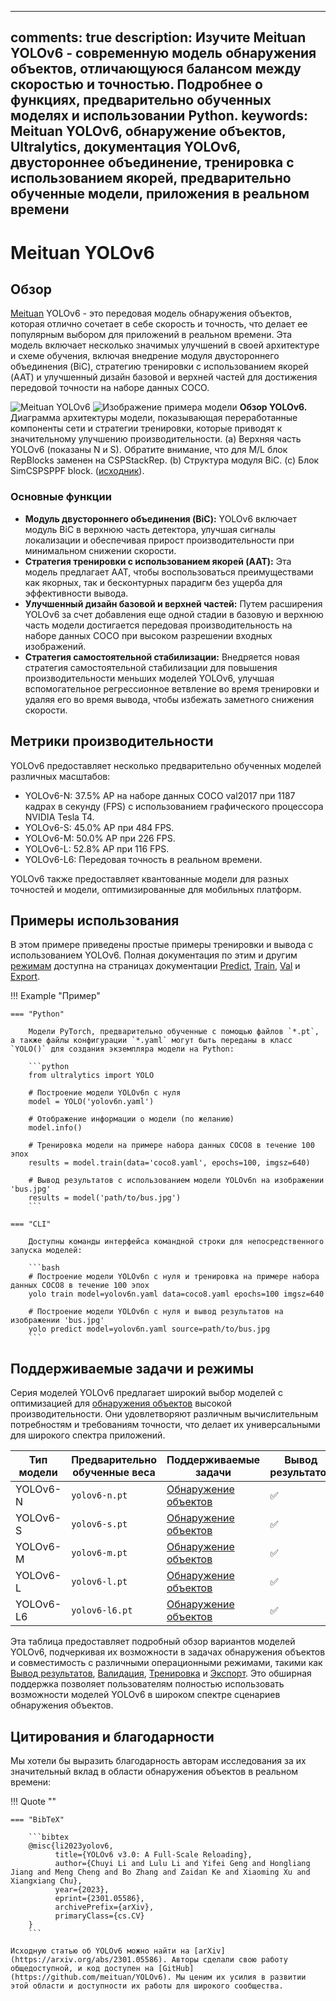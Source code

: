 ______________________________________________________________________

## comments: true description: Изучите Meituan YOLOv6 - современную модель обнаружения объектов, отличающуюся балансом между скоростью и точностью. Подробнее о функциях, предварительно обученных моделях и использовании Python. keywords: Meituan YOLOv6, обнаружение объектов, Ultralytics, документация YOLOv6, двустороннее объединение, тренировка с использованием якорей, предварительно обученные модели, приложения в реальном времени

# Meituan YOLOv6

## Обзор

[Meituan](https://about.meituan.com/) YOLOv6 - это передовая модель обнаружения объектов, которая отлично сочетает в себе скорость и точность, что делает ее популярным выбором для приложений в реальном времени. Эта модель включает несколько значимых улучшений в своей архитектуре и схеме обучения, включая внедрение модуля двустороннего объединения (BiC), стратегию тренировки с использованием якорей (AAT) и улучшенный дизайн базовой и верхней частей для достижения передовой точности на наборе данных COCO.

![Meituan YOLOv6](https://user-images.githubusercontent.com/26833433/240750495-4da954ce-8b3b-41c4-8afd-ddb74361d3c2.png) ![Изображение примера модели](https://user-images.githubusercontent.com/26833433/240750557-3e9ec4f0-0598-49a8-83ea-f33c91eb6d68.png) **Обзор YOLOv6.** Диаграмма архитектуры модели, показывающая переработанные компоненты сети и стратегии тренировки, которые приводят к значительному улучшению производительности. (a) Верхняя часть YOLOv6 (показаны N и S). Обратите внимание, что для M/L блок RepBlocks заменен на CSPStackRep. (b) Структура модуля BiC. (c) Блок SimCSPSPPF block. ([исходник](https://arxiv.org/pdf/2301.05586.pdf)).

### Основные функции

- **Модуль двустороннего объединения (BiC):** YOLOv6 включает модуль BiC в верхнюю часть детектора, улучшая сигналы локализации и обеспечивая прирост производительности при минимальном снижении скорости.
- **Стратегия тренировки с использованием якорей (AAT):** Эта модель предлагает AAT, чтобы воспользоваться преимуществами как якорных, так и бесконтурных парадигм без ущерба для эффективности вывода.
- **Улучшенный дизайн базовой и верхней частей:** Путем расширения YOLOv6 за счет добавления еще одной стадии в базовую и верхнюю часть модели достигается передовая производительность на наборе данных COCO при высоком разрешении входных изображений.
- **Стратегия самостоятельной стабилизации:** Внедряется новая стратегия самостоятельной стабилизации для повышения производительности меньших моделей YOLOv6, улучшая вспомогательное регрессионное ветвление во время тренировки и удаляя его во время вывода, чтобы избежать заметного снижения скорости.

## Метрики производительности

YOLOv6 предоставляет несколько предварительно обученных моделей различных масштабов:

- YOLOv6-N: 37.5% AP на наборе данных COCO val2017 при 1187 кадрах в секунду (FPS) с использованием графического процессора NVIDIA Tesla T4.
- YOLOv6-S: 45.0% AP при 484 FPS.
- YOLOv6-M: 50.0% AP при 226 FPS.
- YOLOv6-L: 52.8% AP при 116 FPS.
- YOLOv6-L6: Передовая точность в реальном времени.

YOLOv6 также предоставляет квантованные модели для разных точностей и модели, оптимизированные для мобильных платформ.

## Примеры использования

В этом примере приведены простые примеры тренировки и вывода с использованием YOLOv6. Полная документация по этим и другим [режимам](../modes/index.md) доступна на страницах документации [Predict](../modes/predict.md), [Train](../modes/train.md), [Val](../modes/val.md) и [Export](../modes/export.md).

!!! Example "Пример"

````
=== "Python"

    Модели PyTorch, предварительно обученные с помощью файлов `*.pt`, а также файлы конфигурации `*.yaml` могут быть переданы в класс `YOLO()` для создания экземпляра модели на Python:

    ```python
    from ultralytics import YOLO

    # Построение модели YOLOv6n с нуля
    model = YOLO('yolov6n.yaml')

    # Отображение информации о модели (по желанию)
    model.info()

    # Тренировка модели на примере набора данных COCO8 в течение 100 эпох
    results = model.train(data='coco8.yaml', epochs=100, imgsz=640)

    # Вывод результатов с использованием модели YOLOv6n на изображении 'bus.jpg'
    results = model('path/to/bus.jpg')
    ```

=== "CLI"

    Доступны команды интерфейса командной строки для непосредственного запуска моделей:

    ```bash
    # Построение модели YOLOv6n с нуля и тренировка на примере набора данных COCO8 в течение 100 эпох
    yolo train model=yolov6n.yaml data=coco8.yaml epochs=100 imgsz=640

    # Построение модели YOLOv6n с нуля и вывод результатов на изображении 'bus.jpg'
    yolo predict model=yolov6n.yaml source=path/to/bus.jpg
    ```
````

## Поддерживаемые задачи и режимы

Серия моделей YOLOv6 предлагает широкий выбор моделей с оптимизацией для [обнаружения объектов](../tasks/detect.md) высокой производительности. Они удовлетворяют различным вычислительным потребностям и требованиям точности, что делает их универсальными для широкого спектра приложений.

| Тип модели | Предварительно обученные веса | Поддерживаемые задачи                      | Вывод результатов | Валидация | Тренировка | Экспорт |
| ---------- | ----------------------------- | ------------------------------------------ | ----------------- | --------- | ---------- | ------- |
| YOLOv6-N   | `yolov6-n.pt`                 | [Обнаружение объектов](../tasks/detect.md) | ✅                 | ✅         | ✅          | ✅       |
| YOLOv6-S   | `yolov6-s.pt`                 | [Обнаружение объектов](../tasks/detect.md) | ✅                 | ✅         | ✅          | ✅       |
| YOLOv6-M   | `yolov6-m.pt`                 | [Обнаружение объектов](../tasks/detect.md) | ✅                 | ✅         | ✅          | ✅       |
| YOLOv6-L   | `yolov6-l.pt`                 | [Обнаружение объектов](../tasks/detect.md) | ✅                 | ✅         | ✅          | ✅       |
| YOLOv6-L6  | `yolov6-l6.pt`                | [Обнаружение объектов](../tasks/detect.md) | ✅                 | ✅         | ✅          | ✅       |

Эта таблица предоставляет подробный обзор вариантов моделей YOLOv6, подчеркивая их возможности в задачах обнаружения объектов и совместимость с различными операционными режимами, такими как [Вывод результатов](../modes/predict.md), [Валидация](../modes/val.md), [Тренировка](../modes/train.md) и [Экспорт](../modes/export.md). Это обширная поддержка позволяет пользователям полностью использовать возможности моделей YOLOv6 в широком спектре сценариев обнаружения объектов.

## Цитирования и благодарности

Мы хотели бы выразить благодарность авторам исследования за их значительный вклад в области обнаружения объектов в реальном времени:

!!! Quote ""

````
=== "BibTeX"

    ```bibtex
    @misc{li2023yolov6,
          title={YOLOv6 v3.0: A Full-Scale Reloading},
          author={Chuyi Li and Lulu Li and Yifei Geng and Hongliang Jiang and Meng Cheng and Bo Zhang and Zaidan Ke and Xiaoming Xu and Xiangxiang Chu},
          year={2023},
          eprint={2301.05586},
          archivePrefix={arXiv},
          primaryClass={cs.CV}
    }
    ```

Исходную статью об YOLOv6 можно найти на [arXiv](https://arxiv.org/abs/2301.05586). Авторы сделали свою работу общедоступной, и код доступен на [GitHub](https://github.com/meituan/YOLOv6). Мы ценим их усилия в развитии этой области и доступности их работы для широкого сообщества.
````
